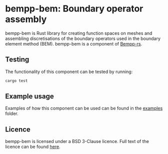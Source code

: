 # bempp-bem: Boundary operator assembly

bempp-bem is Rust library for creating function spaces on meshes and assembling discretisations of the boundary operators
used in the boundary element method (BEM). bempp-bem is a component of [Bempp-rs](https://github.com/bempp/bempp-rs).

## Testing
The functionality of this component can be tested by running:
```bash
cargo test
```

## Example usage
Examples of how this component can be used can be found in the [examples](examples/) folder.

## Licence
bempp-bem is licensed under a BSD 3-Clause licence. Full text of the licence can be found [here](../LICENSE.md).
